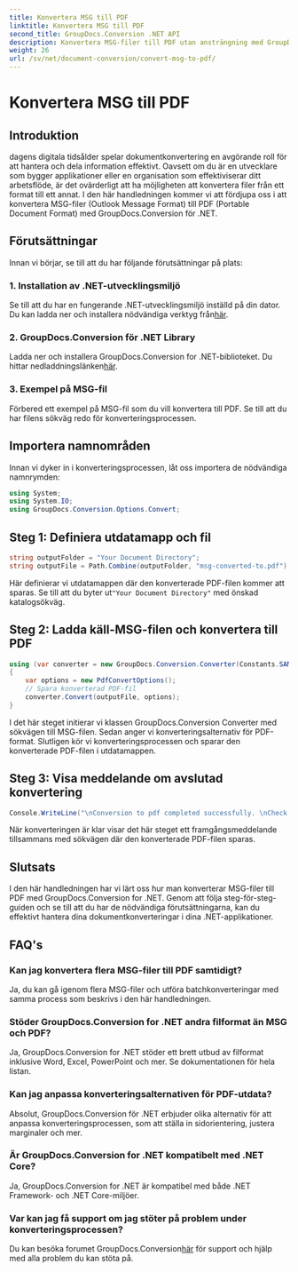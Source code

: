 ```yaml
---
title: Konvertera MSG till PDF
linktitle: Konvertera MSG till PDF
second_title: GroupDocs.Conversion .NET API
description: Konvertera MSG-filer till PDF utan ansträngning med GroupDocs.Conversion for .NET. Följ vår steg-för-steg-guide för sömlös dokumenthantering.
weight: 26
url: /sv/net/document-conversion/convert-msg-to-pdf/
---
```


# Konvertera MSG till PDF

## Introduktion
dagens digitala tidsålder spelar dokumentkonvertering en avgörande roll för att hantera och dela information effektivt. Oavsett om du är en utvecklare som bygger applikationer eller en organisation som effektiviserar ditt arbetsflöde, är det ovärderligt att ha möjligheten att konvertera filer från ett format till ett annat. I den här handledningen kommer vi att fördjupa oss i att konvertera MSG-filer (Outlook Message Format) till PDF (Portable Document Format) med GroupDocs.Conversion för .NET.
## Förutsättningar
Innan vi börjar, se till att du har följande förutsättningar på plats:
### 1. Installation av .NET-utvecklingsmiljö
 Se till att du har en fungerande .NET-utvecklingsmiljö inställd på din dator. Du kan ladda ner och installera nödvändiga verktyg från[här](https://dotnet.microsoft.com/download).
### 2. GroupDocs.Conversion för .NET Library
 Ladda ner och installera GroupDocs.Conversion for .NET-biblioteket. Du hittar nedladdningslänken[här](https://releases.groupdocs.com/conversion/net/).
### 3. Exempel på MSG-fil
Förbered ett exempel på MSG-fil som du vill konvertera till PDF. Se till att du har filens sökväg redo för konverteringsprocessen.

## Importera namnområden
Innan vi dyker in i konverteringsprocessen, låt oss importera de nödvändiga namnrymden:
```csharp
using System;
using System.IO;
using GroupDocs.Conversion.Options.Convert;
```

## Steg 1: Definiera utdatamapp och fil
```csharp
string outputFolder = "Your Document Directory";
string outputFile = Path.Combine(outputFolder, "msg-converted-to.pdf");
```
Här definierar vi utdatamappen där den konverterade PDF-filen kommer att sparas. Se till att du byter ut`"Your Document Directory"` med önskad katalogsökväg.
## Steg 2: Ladda käll-MSG-filen och konvertera till PDF
```csharp
using (var converter = new GroupDocs.Conversion.Converter(Constants.SAMPLE_MSG))
{
    var options = new PdfConvertOptions();
    // Spara konverterad PDF-fil
    converter.Convert(outputFile, options);
}
```
I det här steget initierar vi klassen GroupDocs.Conversion Converter med sökvägen till MSG-filen. Sedan anger vi konverteringsalternativ för PDF-format. Slutligen kör vi konverteringsprocessen och sparar den konverterade PDF-filen i utdatamappen.
## Steg 3: Visa meddelande om avslutad konvertering
```csharp
Console.WriteLine("\nConversion to pdf completed successfully. \nCheck output in {0}", outputFolder);
```
När konverteringen är klar visar det här steget ett framgångsmeddelande tillsammans med sökvägen där den konverterade PDF-filen sparas.

## Slutsats
I den här handledningen har vi lärt oss hur man konverterar MSG-filer till PDF med GroupDocs.Conversion for .NET. Genom att följa steg-för-steg-guiden och se till att du har de nödvändiga förutsättningarna, kan du effektivt hantera dina dokumentkonverteringar i dina .NET-applikationer.
## FAQ's
### Kan jag konvertera flera MSG-filer till PDF samtidigt?
Ja, du kan gå igenom flera MSG-filer och utföra batchkonverteringar med samma process som beskrivs i den här handledningen.
### Stöder GroupDocs.Conversion for .NET andra filformat än MSG och PDF?
Ja, GroupDocs.Conversion for .NET stöder ett brett utbud av filformat inklusive Word, Excel, PowerPoint och mer. Se dokumentationen för hela listan.
### Kan jag anpassa konverteringsalternativen för PDF-utdata?
Absolut, GroupDocs.Conversion för .NET erbjuder olika alternativ för att anpassa konverteringsprocessen, som att ställa in sidorientering, justera marginaler och mer.
### Är GroupDocs.Conversion for .NET kompatibelt med .NET Core?
Ja, GroupDocs.Conversion for .NET är kompatibel med både .NET Framework- och .NET Core-miljöer.
### Var kan jag få support om jag stöter på problem under konverteringsprocessen?
 Du kan besöka forumet GroupDocs.Conversion[här](https://forum.groupdocs.com/c/conversion/11) för support och hjälp med alla problem du kan stöta på.